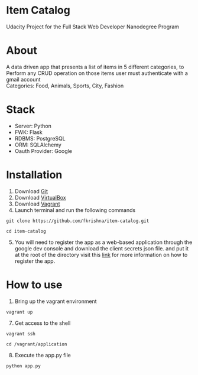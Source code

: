 # Item Catalog
Udacity Project for the Full Stack Web Developer Nanodegree Program

# About
A data driven app that presents a list of items in 5 different categories, to Perform any CRUD operation on those items user must authenticate with a gmail account<br>
Categories: Food, Animals, Sports, City, Fashion

# Stack
- Server: Python
- FWK: Flask
- RDBMS: PostgreSQL
- ORM: SQLAlchemy
- Oauth Provider: Google

# Installation
1. Download <a href="https://git-scm.com/downloads" target="_blank">Git</a>
2. Download <a href="https://www.virtualbox.org/wiki/Downloads" target="_blank">VirtualBox</a>
3. Download <a href="https://www.vagrantup.com/downloads.html" target="_blank">Vagrant</a>
4. Launch terminal and run the following commands
```
git clone https://github.com/fkrishna/item-catalog.git
```
```
cd item-catalog
```
5. You will need to register the app as a web-based application through the google dev console and download the client secrets json file. and put it at the root of the directory visit this <a href="http://example.com/" target="_blank">link</a> for more information on how to register the app.

# How to use
1. Bring up the vagrant environment
```
vagrant up
```
7. Get access to the shell
```
vagrant ssh 
```
```
cd /vagrant/application 
```
8. Execute the app.py file
```
python app.py
```

